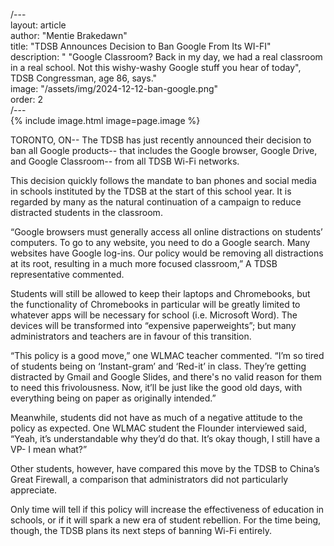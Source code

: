 /---  
layout: article  
author: "Mentie Brakedawn"  
title: "TDSB Announces Decision to Ban Google From Its WI-FI"  
description: " "Google Classroom? Back in my day, we had a real classroom in a real school. Not this wishy-washy Google stuff you hear of today", TDSB Congressman, age 86, says."  
image: "/assets/img/2024-12-12-ban-google.png"  
order: 2  
/---  
{% include image.html image=page.image %}

TORONTO, ON-- The TDSB has just recently announced their decision to ban all Google products-- that includes the Google browser, Google Drive, and Google Classroom-- from all TDSB Wi-Fi networks. 

This decision quickly follows the mandate to ban phones and social media in schools instituted by the TDSB at the start of this school year. It is regarded by many as the natural continuation of a campaign to reduce distracted students in the classroom.

“Google browsers must generally access all online distractions on students’ computers. To go to any website, you need to do a Google search. Many websites have Google log-ins. Our policy would be removing all distractions at its root, resulting in a much more focused classroom,” A TDSB representative commented.

Students will still be allowed to keep their laptops and Chromebooks, but the functionality of Chromebooks in particular will be greatly limited to whatever apps will be necessary for school (i.e. Microsoft Word). The devices will be transformed into “expensive paperweights”; but many administrators and teachers are in favour of this transition.

“This policy is a good move,” one WLMAC teacher commented. “I’m so tired of students being on ‘Instant-gram’ and ‘Red-it’ in class. They’re getting distracted by Gmail and Google Slides, and there's no valid reason for them to need this frivolousness. Now, it’ll be just like the good old days, with everything being on paper as originally intended.”

Meanwhile, students did not have as much of a negative attitude to the policy as expected. One WLMAC student the Flounder interviewed said, “Yeah, it’s understandable why they’d do that. It’s okay though, I still have a VP- I mean what?”

Other students, however, have compared this move by the TDSB to China’s Great Firewall, a comparison that administrators did not particularly appreciate.

Only time will tell if this policy will increase the effectiveness of education in schools, or if it will spark a new era of student rebellion. For the time being, though, the TDSB plans its next steps of banning Wi-Fi entirely. 
